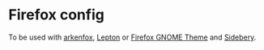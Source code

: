 # Firefox config

To be used with [arkenfox](https://github.com/arkenfox/user.js), [Lepton](https://github.com/black7375/Firefox-UI-Fix) or [Firefox GNOME Theme](https://github.com/rafaelmardojai/firefox-gnome-theme) and [Sidebery](https://github.com/mbnuqw/sidebery).
